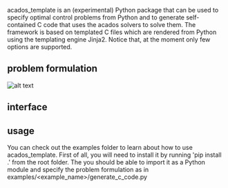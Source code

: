 acados_template is an (experimental) Python package that can be used to specify optimal control problems from Python and to generate self-contained C code that uses the acados solvers to solve them. The framework is based on templated C files which are rendered from Python using the templating engine Jinja2. Notice that, at the moment only few options are supported. 
## problem formulation 

![alt text](https://github.com/zanellia/acados/blob/master/interfaces/acados_template/docs/acados_template_docs-crop.png)

## interface

## usage
You can check out the examples folder to learn about  how to use acados_template. First of all, you will need to install it by running 'pip install .' from the root folder. The you should be able to import it as a Python module and specify the problem formulation as in examples/<example_name>/generate_c_code.py
